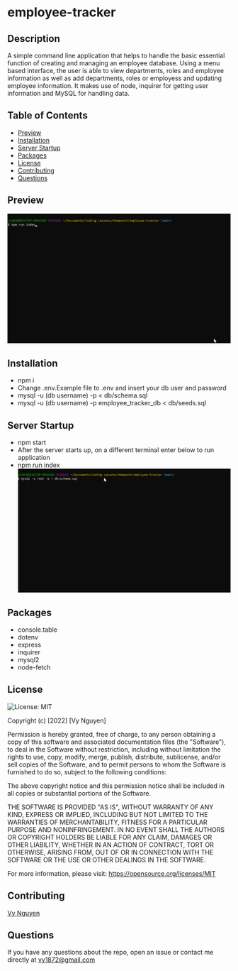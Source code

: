 # employee-tracker

## Description
A simple command line application that helps to handle the basic essential function of creating and managing an employee database. Using a menu based interface, the user is able to view departments, roles and employee information as well as add departments, roles or employess and updating employee information. It makes use of node, inquirer for getting user information and MySQL for handling data.

## Table of Contents
* [Preview](#Preview)
* [Installation](#Installation)
* [Server Startup](#Server-Startup)
* [Packages](#Packages)
* [License](#License)
* [Contributing](#Contributing)
* [Questions](#Questions)

## Preview
![Render](./assets/demo/demo1.gif)

## Installation
* npm i
* Change .env.Example file to .env and insert your db user and password
* mysql -u (db username) -p < db/schema.sql
* mysql -u (db username) -p employee_tracker_db < db/seeds.sql

## Server Startup
* npm start
* After the server starts up, on a different terminal enter below to run application
* npm run index
![Render](./assets/demo/demo.gif)

## Packages
* console.table
* dotenv
* express
* inquirer
* mysql2
* node-fetch

## License
![License: MIT](https://img.shields.io/badge/License-MIT-blue.svg)

Copyright (c) [2022] [Vy Nguyen]

Permission is hereby granted, free of charge, to any person obtaining a copy of this software and associated documentation files (the "Software"), to deal in the Software without restriction, including without limitation the rights to use, copy, modify, merge, publish, distribute, sublicense, and/or sell copies of the Software, and to permit persons to whom the Software is furnished to do so, subject to the following conditions:

The above copyright notice and this permission notice shall be included in all copies or substantial portions of the Software.

THE SOFTWARE IS PROVIDED "AS IS", WITHOUT WARRANTY OF ANY KIND, EXPRESS OR IMPLIED, INCLUDING BUT NOT LIMITED TO THE WARRANTIES OF MERCHANTABILITY, FITNESS FOR A PARTICULAR PURPOSE AND NONINFRINGEMENT. IN NO EVENT SHALL THE AUTHORS OR COPYRIGHT HOLDERS BE LIABLE FOR ANY CLAIM, DAMAGES OR OTHER LIABILITY, WHETHER IN AN ACTION OF CONTRACT, TORT OR OTHERWISE, ARISING FROM, OUT OF OR IN CONNECTION WITH THE SOFTWARE OR THE USE OR OTHER DEALINGS IN THE SOFTWARE.

For more information, please visit: https://opensource.org/licenses/MIT

## Contributing
[Vy Nguyen](https://github.com/Vy187)

## Questions
If you have any questions about the repo, open an issue or contact me directly at vy1872@gmail.com